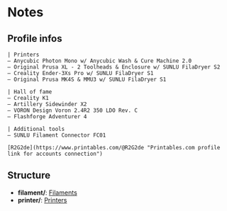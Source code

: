# Notes

## Profile infos

```text
| Printers
– Anycubic Photon Mono w/ Anycubic Wash & Cure Machine 2.0
– Original Prusa XL - 2 Toolheads & Enclosure w/ SUNLU FilaDryer S2
– Creality Ender-3Xs Pro w/ SUNLU FilaDryer S1
– Original Prusa MK4S & MMU3 w/ SUNLU FilaDryer S1

| Hall of fame
– Creality K1
– Artillery Sidewinder X2
– VORON Design Voron 2.4R2 350 LDO Rev. C
– Flashforge Adventurer 4

| Additional tools
– SUNLU Filament Connector FC01

[R2G2de](https://www.printables.com/@R2G2de "Printables.com profile link for accounts connection")
```

## Structure

- **filament/**: [Filaments](./filament/README.md)
- **printer/**: [Printers](./printer/README.md)
